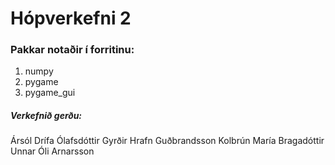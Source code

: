 # Hópverkefni 2

### Pakkar notaðir í forritinu:

1.  numpy
2. pygame
3. pygame_gui

##### Verkefnið gerðu:
Ársól Drífa Ólafsdóttir
Gyrðir Hrafn Guðbrandsson
Kolbrún María Bragadóttir
Unnar Óli Arnarsson
